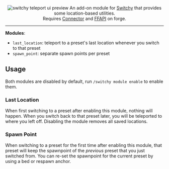 <!--suppress HtmlDeprecatedTag, XmlDeprecatedElement -->
<center>
<img alt="switchy teleport ui preview" src="https://cdn.modrinth.com/data/W1foSJDS/images/f2c55e1987475463dc01278ca030c82b2ca0104e.png" />
An add-on module for <a href="https://modrinth.com/mod/switchy">Switchy</a> that provides some location-based utilities.<br/>
Requires <a href="https://modrinth.com/mod/connector">Connector</a> and <a href="https://modrinth.com/mod/forgified-fabric-api">FFAPI</a> on forge.<br/>
</center>

---

**Modules**:

- `last_location`: teleport to a preset's last location whenever you switch to that preset
- `spawn_point`: separate spawn points per preset

## Usage
Both modules are disabled by default, run `/switchy module enable` to enable them.

### Last Location
When first switching to a preset after enabling this module, nothing will happen. When you switch back to that preset later, you will be teleported to where you left off. Disabling the module removes all saved locations.

### Spawn Point
When switching to a preset for the first time after enabling this module, that preset will keep the spawnpoint of the *previous* preset that you just switched from. You can re-set the spawnpoint for the current preset by using a bed or respawn anchor.
